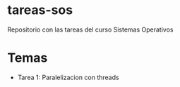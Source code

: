 # tareas-sos
Repositorio con las tareas del curso Sistemas Operativos

# Temas
* Tarea 1: Paralelizacion con threads
